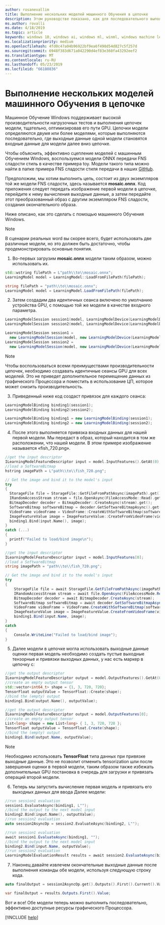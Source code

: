 ```yaml
---
author: rosanevallim
title: Выполнение нескольких моделей машинного Обучения в цепочке
description: Этом руководстве показано, как для последовательного выполнения нескольких моделей машинного обучения с максимальной производительности GPU
ms.author: rovalli
ms.date: 4/18/2019
ms.topic: article
keywords: windows 10, windows ai, windows ml, winml, windows machine learning
ms.localizationpriority: medium
ms.openlocfilehash: 4fd0c47a04b96922bf9ea6f498d54d827c5f257d
ms.sourcegitcommit: 6948f383d671a042290d4ef83e360fa43292eef2
ms.translationtype: MT
ms.contentlocale: ru-RU
ms.lasthandoff: 05/23/2019
ms.locfileid: "66180836"
---
```

# <a name="executing-multiple-ml-models-in-a-chain"></a>Выполнение нескольких моделей машинного Обучения в цепочке

Машинное Обучение Windows поддерживает высокой производительности нагрузочных тестов и выполнения цепочек модели, тщательно, оптимизировав его пути GPU. Цепочки модели определяются двумя или более моделями, которые выполняются последовательно, где выходные данные одной модели становятся входные данные для модели далее вниз цепочке. 

Чтобы объяснить, эффективно сцепление моделей с машинным Обучением Windows, воспользуемся модели ONNX передачи FNS сладости стиль в качестве примера toy. Модели такого типа можно найти в папке примера FNS сладости стиля передачи в наших [GitHub](https://github.com/Microsoft/Windows-Machine-Learning/tree/master/Samples/FNSCandyStyleTransfer).

Предположим, мы хотим выполнить цепь, состоит из двух экземпляров той же модели FNS сладости, здесь называется **mosaic.onnx**. Код приложения следует передать изображение первой модели в цепочке, перейдите к нему вычисления выходные данные, а затем передайте этот преобразованный образ с другим экземпляром FNS сладости, создания окончательного образа.  

Ниже описано, как это сделать с помощью машинного Обучения Windows.

>[!Note]
>В сценарии реальных word вы скорее всего, будет использовать две различные модели, но это должен быть достаточно, чтобы продемонстрировать основные понятия.

1. Во-первых загрузим **mosaic.onnx** модели таким образом, можно использовать их.
  ```cpp
  std::wstring filePath = L"path\\to\\mosaic.onnx"; 
  LearningModel model = LearningModel::LoadFromFilePath(filePath);
  ```

  ```cs
  string filePath = "path\\to\\mosaic.onnx";
  LearningModel model = LearningModel.LoadFromFilePath(filePath);
  ```

2. Затем создадим два идентичных сеанса включено по умолчанию устройства GPU, с помощью той же модели в качестве входного параметра. 
  ```cpp
  LearningModelSession session1(model, LearningModelDevice(LearningModelDeviceKind::DirectX));
  LearningModelSession session2(model, LearningModelDevice(LearningModelDeviceKind::DirectX));
  ```

  ```cs
  LearningModelSession session1 = 
    new LearningModelSession(model, new LearningModelDevice(LearningModelDeviceKind.DirectX));
  LearningModelSession session2 = 
    new LearningModelSession(model, new LearningModelDevice(LearningModelDeviceKind.DirectX));
  ```

> [!NOTE]
>Чтобы воспользоваться всеми преимуществами производительности цепочек, необходимо создавать идентичные сеансы GPU для всех моделей. Это не приведет дополнительное перемещение данных из графического Процессора и поместить в использование ЦП, которое может снизить производительность.

3. Приведенный ниже код создаст привязок для каждого сеанса:
  ```cpp
  LearningModelBinding binding1(session1);
  LearningModelBinding binding2(session2);
  ```

  ```cs
  LearningModelBinding binding1 = new LearningModelBinding(session1);
  LearningModelBinding binding2 = new LearningModelBinding(session2);
  ```

4. После этого выполняется привязка входных данных для нашей первой модели. Мы передаст в образ, который находится в том же расположении, что нашей модели. В этом примере изображение называется «fish_720.png».
  ```cpp
  //get the input descriptor
  ILearningModelFeatureDescriptor input = model.InputFeatures().GetAt(0);
  //load a SoftwareBitmap
  hstring imagePath = L"path\\to\\fish_720.png";

  // Get the image and bind it to the model's input
  try
  {
    StorageFile file = StorageFile::GetFileFromPathAsync(imagePath).get();
    IRandomAccessStream stream = file.OpenAsync(FileAccessMode::Read).get();
    BitmapDecoder decoder = BitmapDecoder::CreateAsync(stream).get();
    SoftwareBitmap softwareBitmap = decoder.GetSoftwareBitmapAsync().get();
    VideoFrame videoFrame = VideoFrame::CreateWithSoftwareBitmap(softwareBitmap);
    ImageFeatureValue image = ImageFeatureValue::CreateFromVideoFrame(videoFrame);
    binding1.Bind(input.Name(), image);
  }
  catch (...)
  {
    printf("Failed to load/bind image\n");
  }
  ```

  ```cs
  //get the input descriptor
  ILearningModelFeatureDescriptor input = model.InputFeatures[0];
  //load a SoftwareBitmap
  string imagePath = "path\\to\\fish_720.png";

  // Get the image and bind it to the model's input
  try
  {
      StorageFile file = await StorageFile.GetFileFromPathAsync(imagePath);
      IRandomAccessStream stream = await file.OpenAsync(FileAccessMode.Read);
      BitmapDecoder decoder = await BitmapDecoder.CreateAsync(stream);
      SoftwareBitmap softwareBitmap = await decoder.GetSoftwareBitmapAsync();
      VideoFrame videoFrame = VideoFrame.CreateWithSoftwareBitmap(softwareBitmap);
      ImageFeatureValue image = ImageFeatureValue.CreateFromVideoFrame(videoFrame);
      binding1.Bind(input.Name, image);
  }
  catch
  {
      Console.WriteLine("Failed to load/bind image");
  }
  ```

5. Далее модели в цепочке могла использовать выходные данные оценки первая модель необходимо создать пустые выходные тензорные и привязки выходных данных, у нас есть маркер в цепочку с:
  ```cpp
  //get the output descriptor
  ILearningModelFeatureDescriptor output = model.OutputFeatures().GetAt(0);
  //create an empty output tensor 
  std::vector<int64_t> shape = {1, 3, 720, 720};
  TensorFloat outputValue = TensorFloat::Create(shape); 
  //bind the (empty) output
  binding1.Bind(output.Name(), outputValue);
  ```

  ```cs
  //get the output descriptor
  ILearningModelFeatureDescriptor output = model.OutputFeatures[0];
  //create an empty output tensor 
  List<long> shape = new List<long> { 1, 3, 720, 720 };
  TensorFloat outputValue = TensorFloat.Create(shape);
  //bind the (empty) output
  binding1.Bind(output.Name, outputValue);
  ```

> [!NOTE]
>Необходимо использовать **TensorFloat** типа данных при привязке выходные данные. Это не позволит отменить tensorization шли после завершения оценки в первой модели, таким образом также избежать дополнительных GPU постановка в очередь для загрузки и привязать операций второй модели.

6. Теперь мы запустить вычисление первая модель и привязать его выходных данных для ввода Далее модели:
  ```cpp
  //run session1 evaluation
  session1.EvaluateAsync(binding1, L"");
  //bind the output to the next model input
  binding2.Bind(input.Name(), outputValue);
  //run session2 evaluation
  auto session2AsyncOp = session2.EvaluateAsync(binding2, L"");
  ```

  ```cs
  //run session1 evaluation
  await session1.EvaluateAsync(binding1, "");
  //bind the output to the next model input
  binding2.Bind(input.Name, outputValue);
  //run session2 evaluation
  LearningModelEvaluationResult results = await session2.EvaluateAsync(binding2, "");
  ```

7. Наконец давайте извлечем окончательные выходные данные после выполнения команды обе модели, используя следующую строку кода.
  ```cpp
  auto finalOutput = session2AsyncOp.get().Outputs().First().Current().Value();
  ```

  ```cs
  var finalOutput = results.Outputs.First().Value;
  ```

Вот и все! Обе модели теперь можно выполнить последовательно, эффективно доступные ресурсы графического Процессора. 

[!INCLUDE [help](../includes/get-help.md)]
